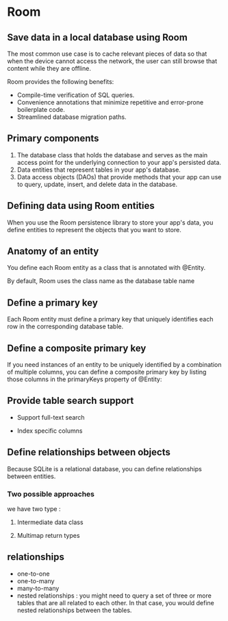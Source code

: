 # Room

## Save data in a local database using Room   

The most common use case is to cache relevant pieces of data so that when the device cannot access the network, the user can still browse that content while they are offline.

 Room provides the following benefits:

 * Compile-time verification of SQL queries.
 * Convenience annotations that minimize repetitive and error-prone boilerplate code.
 * Streamlined database migration paths.

 ## Primary components

 1. The database class that holds the database and serves as the main access point for the underlying connection to your app's persisted data.
2. Data entities that represent tables in your app's database.
3. Data access objects (DAOs) that provide methods that your app can use to query, update, insert, and delete data in the database.

## Defining data using Room entities 

When you use the Room persistence library to store your app's data, you define entities to represent the objects that you want to store. 

## Anatomy of an entity

You define each Room entity as a class that is annotated with @Entity.

By default, Room uses the class name as the database table name

## Define a primary key

Each Room entity must define a primary key that uniquely identifies each row in the corresponding database table.

## Define a composite primary key

If you need instances of an entity to be uniquely identified by a combination of multiple columns, you can define a composite primary key by listing those columns in the primaryKeys property of @Entity:

## Provide table search support

* Support full-text search

* Index specific columns

## Define relationships between objects 

Because SQLite is a relational database, you can define relationships between entities.

### Two possible approaches

we have two type : 

1. Intermediate data class

2. Multimap return types

## relationships

* one-to-one
* one-to-many
* many-to-many
* nested relationships : you might need to query a set of three or more tables that are all related to each other. In that case, you would define nested relationships between the tables.












